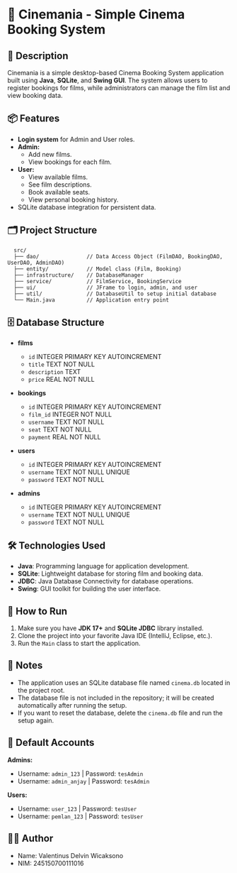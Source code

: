 
# 🎥 Cinemania - Simple Cinema Booking System

## 📑 Description
Cinemania is a simple desktop-based Cinema Booking System application built using **Java**, **SQLite**, and **Swing GUI**. The system allows users to register bookings for films, while administrators can manage the film list and view booking data.

## 📦 Features
- **Login system** for Admin and User roles.
- **Admin:**
  - Add new films.
  - View bookings for each film.
- **User:**
  - View available films.
  - See film descriptions.
  - Book available seats.
  - View personal booking history.
- SQLite database integration for persistent data.

## 🗂️ Project Structure

      src/
      ├── dao/               // Data Access Object (FilmDAO, BookingDAO, UserDAO, AdminDAO)
      ├── entity/            // Model class (Film, Booking)
      ├── infrastructure/    // DatabaseManager
      ├── service/           // FilmService, BookingService
      ├── ui/                // JFrame to login, admin, and user
      ├── util/              // DatabaseUtil to setup initial database
      └── Main.java          // Application entry point

## 🗄️ Database Structure

- **films**
  - `id` INTEGER PRIMARY KEY AUTOINCREMENT
  - `title` TEXT NOT NULL
  - `description` TEXT
  - `price` REAL NOT NULL

- **bookings**
  - `id` INTEGER PRIMARY KEY AUTOINCREMENT
  - `film_id` INTEGER NOT NULL
  - `username` TEXT NOT NULL
  - `seat` TEXT NOT NULL
  - `payment` REAL NOT NULL

- **users**
  - `id` INTEGER PRIMARY KEY AUTOINCREMENT
  - `username` TEXT NOT NULL UNIQUE
  - `password` TEXT NOT NULL

- **admins**
  - `id` INTEGER PRIMARY KEY AUTOINCREMENT
  - `username` TEXT NOT NULL UNIQUE
  - `password` TEXT NOT NULL

## 🛠️ Technologies Used
- **Java**: Programming language for application development.
- **SQLite**: Lightweight database for storing film and booking data.
- **JDBC**: Java Database Connectivity for database operations.
- **Swing**: GUI toolkit for building the user interface.

## 📝 How to Run

1. Make sure you have **JDK 17+** and **SQLite JDBC** library installed.
2. Clone the project into your favorite Java IDE (IntelliJ, Eclipse, etc.).
3. Run the `Main` class to start the application.

## 🧾 Notes
- The application uses an SQLite database file named `cinema.db` located in the project root.
- The database file is not included in the repository; it will be created automatically after running the setup.
- If you want to reset the database, delete the `cinema.db` file and run the setup again.

## 🔑 Default Accounts

**Admins:**
- Username: `admin_123` | Password: `tesAdmin`
- Username: `admin_anjay` | Password: `tesAdmin`

**Users:**
- Username: `user_123` | Password: `tesUser`
- Username: `pemlan_123` | Password: `tesUser`

## 👨‍💻 Author

- Name: Valentinus Delvin Wicaksono
- NIM: 245150700111016
